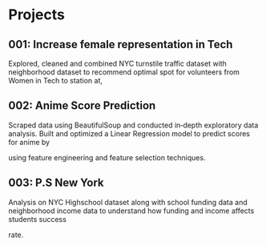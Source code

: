 # Projects

## 001: Increase female representation in Tech

Explored, cleaned and combined NYC turnstile traffic dataset with neighborhood dataset to recommend optimal spot for volunteers from Women in Tech to station at,



## 002: Anime Score Prediction

Scraped data using BeautifulSoup and conducted in‐depth exploratory data analysis. Built and optimized a Linear Regression model to predict scores for anime by 

using feature engineering and feature selection techniques.

## 003: P.S New York

Analysis on NYC Highschool dataset along with school funding data and neighborhood income data to understand how funding and income affects students success 

rate.


